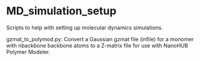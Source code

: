 # MD_simulation_setup

Scripts to help with setting up molecular dynamics simulations.

gzmat_to_polymod.py: Convert a Gaussian gzmat file (infile) for a monomer with nbackbone backbone atoms to a Z-matrix file for use with NanoHUB Polymer Modeler.
